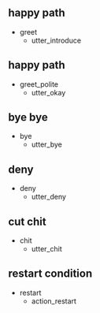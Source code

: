 ## happy path
* greet
    - utter_introduce

## happy path
* greet_polite
    - utter_okay

## bye bye
* bye
    - utter_bye

## deny
* deny
    - utter_deny

## cut chit
* chit
    - utter_chit

## restart condition
* restart
    - action_restart

